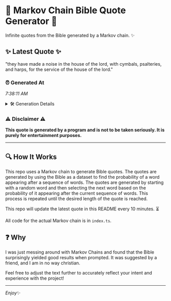 # 📖 Markov Chain Bible Quote Generator 📖

Infinite quotes from the Bible generated by a Markov chain. ✨

## ✨ Latest Quote ✨
"they have made a noise in the house of the lord, with cymbals, psalteries, and harps, for the service of the house of the lord."

### ⏰ Generated At
*7:38:11 AM*

<details>
    <summary>🛠️ Generation Details</summary>
    <p>
        <strong>🌱 Seed:</strong> they<br>
        <strong>🔄 Iterations:</strong> 24<br>
        <strong>📜 Context History:</strong><br>[ they ]: have<br>[ they, have ]: made<br>[ they, have, made ]: a<br>[ they, have, made, a ]: noise<br>[ they, have, made, a, noise ]: in<br>[ they, have, made, a, noise, in ]: the<br>[ have, made, a, noise, in, the ]: house<br>[ made, a, noise, in, the, house ]: of<br>[ a, noise, in, the, house, of ]: the<br>[ noise, in, the, house, of, the ]: lord,<br>[ in, the, house, of, the, lord, ]: with<br>[ the, house, of, the, lord,, with ]: cymbals,<br>[ house, of, the, lord,, with, cymbals, ]: psalteries,<br>[ of, the, lord,, with, cymbals,, psalteries, ]: and<br>[ the, lord,, with, cymbals,, psalteries,, and ]: harps,<br>[ lord,, with, cymbals,, psalteries,, and, harps, ]: for<br>[ with, cymbals,, psalteries,, and, harps,, for ]: the<br>[ cymbals,, psalteries,, and, harps,, for, the ]: service<br>[ psalteries,, and, harps,, for, the, service ]: of<br>[ and, harps,, for, the, service, of ]: the<br>[ harps,, for, the, service, of, the ]: house<br>[ for, the, service, of, the, house ]: of<br>[ the, service, of, the, house, of ]: the<br>[ service, of, the, house, of, the ]: lord.<br>
    </p>
</details>

### ⚠️ Disclaimer ⚠️
**This quote is generated by a program and is not to be taken seriously. It is purely for entertainment purposes.**

---

## 🔍 How It Works

This repo uses a Markov chain to generate Bible quotes. The quotes are generated by using the Bible as a dataset to find the probability of a word appearing after a sequence of words. The quotes are generated by starting with a random word and then selecting the next word based on the probability of it appearing after the current sequence of words. This process is repeated until the desired length of the quote is reached.

This repo will update the latest quote in this README every 10 minutes. ⏳

All code for the actual Markov chain is in `index.ts`.

## ❓ Why

I was just messing around with Markov Chains and found that the Bible surprisingly yielded good results when prompted. 
It was suggested by a friend, and I am in no way christian.

Feel free to adjust the text further to accurately reflect your intent and experience with the project!

---

*Enjoy*✨
